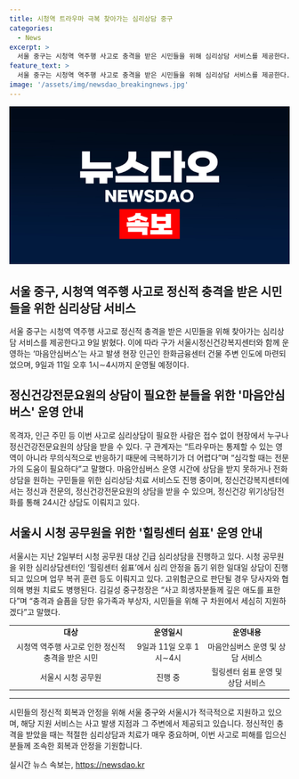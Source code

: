 ```yaml
---
title: 시청역 트라우마 극복 찾아가는 심리상담 중구
categories:
  - News
excerpt: >
  서울 중구는 시청역 역주행 사고로 충격을 받은 시민들을 위해 심리상담 서비스를 제공한다. 마음안심버스는 사고 발생 현장에서 정신건강전문요원의 상담을 무료로 제공하며, 구의 정신건강복지센터에서도 상담을 받을 수 있다. 또한, 시청 공무원을 위한 심리상담센터에서도 상담 및 훈련이 이뤄지고 있으며 고위험군은 병원 치료도 병행된다. 김길성 중구청장은 구 차원에서 세심히 지원하겠다고 말했다. (150자)
feature_text: >
  서울 중구는 시청역 역주행 사고로 충격을 받은 시민들을 위해 심리상담 서비스를 제공한다. 마음안심버스는 사고 발생 현장에서 정신건강전문요원의 상담을 무료로 제공하며, 구의 정신건강복지센터에서도 상담을 받을 수 있다. 또한, 시청 공무원을 위한 심리상담센터에서도 상담 및 훈련이 이뤄지고 있으며 고위험군은 병원 치료도 병행된다. 김길성 중구청장은 구 차원에서 세심히 지원하겠다고 말했다. (150자)
image: '/assets/img/newsdao_breakingnews.jpg'
---
```


<p><img src="/assets/img/newsdao_breakingnews.jpg" alt="ontimetimes 속보" /></p>

<h2>서울 중구, 시청역 역주행 사고로 정신적 충격을 받은 시민들을 위한 심리상담 서비스</h2>

<p data-ke-size="size16">서울 중구는 시청역 역주행 사고로 정신적 충격을 받은 시민들을 위해 찾아가는 심리상담 서비스를 제공한다고 9일 밝혔다. 이에 따라 구가 서울시정신건강복지센터와 함께 운영하는 ‘마음안심버스’는 사고 발생 현장 인근인 한화금융센터 건물 주변 인도에 마련되었으며, 9일과 11일 오후 1시∼4시까지 운영될 예정이다.</p>

<h2 data-ke-size="size26">정신건강전문요원의 상담이 필요한 분들을 위한 '마음안심버스' 운영 안내</h2>

<p data-ke-size="size16">목격자, 인근 주민 등 이번 사고로 심리상담이 필요한 사람은 접수 없이 현장에서 누구나 정신건강전문요원의 상담을 받을 수 있다. 구 관계자는 “트라우마는 통제할 수 있는 영역이 아니라 무의식적으로 반응하기 때문에 극복하기가 더 어렵다”며 “심각할 때는 전문가의 도움이 필요하다”고 말했다. 마음안심버스 운영 시간에 상담을 받지 못하거나 전화 상담을 원하는 구민들을 위한 심리상담·치료 서비스도 진행 중이며, 정신건강복지센터에서는 정신과 전문의, 정신건강전문요원의 상담을 받을 수 있으며, 정신건강 위기상담전화를 통해 24시간 상담도 이뤄지고 있다.</p>

<h2 data-ke-size="size26">서울시 시청 공무원을 위한 '힐링센터 쉼표' 운영 안내</h2>

<p data-ke-size="size16">서울시는 지난 2일부터 시청 공무원 대상 긴급 심리상담을 진행하고 있다. 시청 공무원을 위한 심리상담센터인 ‘힐링센터 쉼표’에서 심리 안정을 돕기 위한 일대일 상담이 진행되고 있으며 업무 복귀 훈련 등도 이뤄지고 있다. 고위험군으로 판단될 경우 당사자와 협의해 병원 치료도 병행된다. 김길성 중구청장은 “사고 희생자분들께 깊은 애도를 표한다”며 “충격과 슬픔을 당한 유가족과 부상자, 시민들을 위해 구 차원에서 세심히 지원하겠다”고 말했다.</p>

<table>
  <tbody>
    <tr>
      <td style="text-align: center; height: 17px;"><b>대상</b></td>
      <td style="text-align: center; height: 17px;"><b>운영일시</b></td>
      <td style="text-align: center; height: 17px;"><b>운영내용</b></td>
    </tr>
    <tr>
      <td style="text-align: center; height: 17px;">시청역 역주행 사고로 인한 정신적 충격을 받은 시민</td>
      <td style="text-align: center; height: 17px;">9일과 11일 오후 1시∼4시</td>
      <td style="text-align: center; height: 17px;">마음안심버스 운영 및 상담 서비스</td>
    </tr>
    <tr>
    <td style="text-align: center; height: 17px;">서울시 시청 공무원</td>
      <td style="text-align: center; height: 17px;">진행 중</td>
      <td style="text-align: center; height: 17px;">힐링센터 쉼표 운영 및 상담 서비스</td>
    </tr>
  </tbody>
</table>

<hr>

<p data-ke-size="size16">시민들의 정신적 회복과 안정을 위해 서울 중구와 서울시가 적극적으로 지원하고 있으며, 해당 지원 서비스는 사고 발생 지점과 그 주변에서 제공되고 있습니다. 정신적인 충격을 받았을 때는 적절한 심리상담과 치료가 매우 중요하며, 이번 사고로 피해를 입으신 분들께 조속한 회복과 안정을 기원합니다.</p>
실시간 뉴스 속보는, <a href="https://newsdao.kr" rel="dofollow">https://newsdao.kr</a>


